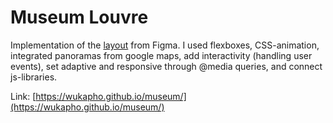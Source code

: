 # Museum Louvre

Implementation of the [layout](https://www.figma.com/file/xkP6mIaq7uG1Uru7CpasXq/Museum-04.09?node-id=0%3A1) from Figma. I used flexboxes, CSS-animation, integrated panoramas from google maps, add interactivity (handling user events), set adaptive and responsive through @media queries, and connect js-libraries.

Link: [https://wukapho.github.io/museum/](https://wukapho.github.io/museum/)
